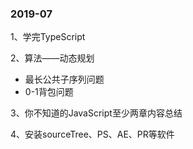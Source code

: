 ### 2019-07

1、学完TypeScript

2、算法——动态规划

 - 最长公共子序列问题
 - 0-1背包问题

3、你不知道的JavaScript至少两章内容总结

4、安装sourceTree、PS、AE、PR等软件 